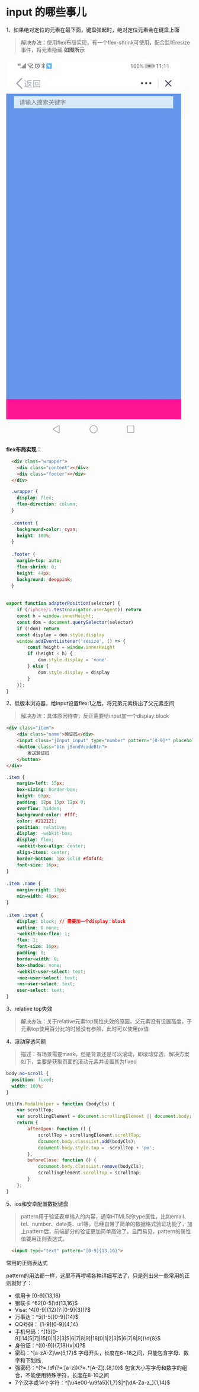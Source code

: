 # input 的哪些事儿

1、如果绝对定位的元素在最下面，键盘弹起时，绝对定位元素会在键盘上面

> 解决办法：使用flex布局实现，有一个flex-shrink可使用，配合监听resize事件，将元素隐藏
__如图所示__

<p>
  <img src="../img/20190723111200.jpg">
</p>

__flex布局实现：__

```html
  <div class="wrapper">
    <div class="content"></div>
    <div class="footer"></div>
  </div>
```

```scss
  .wrapper {
    display: flex;
    flex-direction: column;
  }
  
  .content {
    background-color: cyan;
    height: 100%;
  }
  
  .footer {
    margin-top: auto;
    flex-shrink: 0;
    height: 44px;
    background: deeppink;
  }
```

```js

export function adapterPosition(selector) {
    if (/iphone/i.test(navigator.userAgent)) return
    const h = window.innerHeight;
    const dom = document.querySelector(selector)
    if (!dom) return
    const display = dom.style.display
    window.addEventListener('resize', () => {
        const height = window.innerHeight
        if (height < h) {
            dom.style.display = 'none'
        } else {
            dom.style.display = display
        }
    });
}

```

2、低版本浏览器，给input设置flex:1之后，将兄弟元素挤出了父元素空间

> 解决办法：具体原因待查，反正需要给input加一个display:block

```html
<div class="item">
    <div class="name">验证码</div>
    <input class="jInput input" type="number" pattern="[0-9]*" placeholder="请输入短信验证码">
    <button class="btn jSendVcodeBtn">
        发送验证码
    </button>
</div>

```
```css
.item {
    margin-left: 15px;
    box-sizing: border-box;
    height: 60px;
    padding: 12px 15px 12px 0;
    overflow: hidden;
    background-color: #fff;
    color: #212121;
    position: relative;
    display: -webkit-box;
    display: flex;
    -webkit-box-align: center;
    align-items: center;
    border-bottom: 1px solid #f4f4f4;
    font-size: 16px;
}

.item .name {
    margin-right: 10px;
    min-width: 48px;
}

.item .input {
    display: block; // 需要加一个display：block
    outline: 0 none;
    -webkit-box-flex: 1;
    flex: 1;
    font-size: 16px;
    padding: 0;
    border-width: 0;
    box-shadow: none;
    -webkit-user-select: text;
    -moz-user-select: text;
    -ms-user-select: text;
    user-select: text;
}
```

3、relative top失效

> 解决办法：关于relative元素top属性失效的原因，父元素没有设置高度，子元素top使用百分比的时候没有参照，此时可以使用px值

4、滚动穿透问题

> 描述：有场景需要mask，但是背景还是可以滚动，即滚动穿透，解决方案如下，主要是获取页面的滚动元素并设置其为fixed

```css
body.no-scroll {
  position: fixed;
  width: 100%;
}
```

```js
UtilFn.ModalHelper = function (bodyCls) {
    var scrollTop;
    var scrollingElement = document.scrollingElement || document.body; // 此写法兼容webkit，获取页面滚动元素
    return {
        afterOpen: function () {
            scrollTop = scrollingElement.scrollTop;
            document.body.classList.add(bodyCls);
            document.body.style.top = -scrollTop + 'px';
        },
        beforeClose: function () {
            document.body.classList.remove(bodyCls);
            scrollingElement.scrollTop = scrollTop;
        }
    };
}
```

5、ios和安卓配置数据键盘

> pattern用于验证表单输入的内容，通常HTML5的type属性，比如email、tel、number、data类、url等，已经自带了简单的数据格式验证功能了，加上pattern后，前端部分的验证更加简单高效了。显而易见，pattern的属性值要用正则表达式。

```html
  <input type="text" pattern="[0-9]{13,16}">
```

常用的正则表达式

pattern的用法都一样，这里不再啰嗦各种详细写法了，只是列出来一些常用的正则就好了：

* 信用卡  [0-9]{13,16}
* 银联卡  ^62[0-5]\d{13,16}$
* Visa: ^4[0-9]{12}(?:[0-9]{3})?$
* 万事达：^5[1-5][0-9]{14}$
* QQ号码： [1-9][0-9]{4,14}
* 手机号码：^(13[0-9]|14[5|7]|15[0|1|2|3|5|6|7|8|9]|18[0|1|2|3|5|6|7|8|9])\d{8}$
* 身份证：^([0-9]){7,18}(x|X)?$
* 密码：^[a-zA-Z]\w{5,17}$ 字母开头，长度在6~18之间，只能包含字母、数字和下划线
* 强密码：^(?=.*\d)(?=.*[a-z])(?=.*[A-Z]).{8,10}$ 包含大小写字母和数字的组合，不能使用特殊字符，长度在8-10之间
* 7个汉字或14个字符：^[\u4e00-\u9fa5]{1,7}$|^[\dA-Za-z_]{1,14}$
